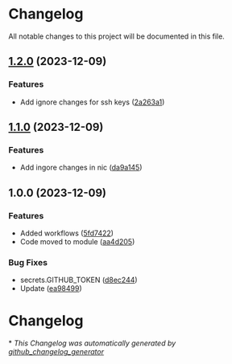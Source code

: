 # Changelog

All notable changes to this project will be documented in this file.

## [1.2.0](https://github.com/onixsib/terraform-serverspace-server/compare/v1.1.0...v1.2.0) (2023-12-09)


### Features

* Add ignore changes for ssh keys ([2a263a1](https://github.com/onixsib/terraform-serverspace-server/commit/2a263a1f9f78799e07497e670dd0fb08b54139c4))

## [1.1.0](https://github.com/onixsib/terraform-serverspace-server/compare/v1.0.0...v1.1.0) (2023-12-09)


### Features

* Add ingore changes in nic ([da9a145](https://github.com/onixsib/terraform-serverspace-server/commit/da9a145500b10e9f7a5ea857c21d85d3733a3386))

## 1.0.0 (2023-12-09)


### Features

* Added workflows ([5fd7422](https://github.com/onixsib/terraform-serverspace-server/commit/5fd7422f627d6d691a4e9d61fc6d322930e7f675))
* Code moved to module ([aa4d205](https://github.com/onixsib/terraform-serverspace-server/commit/aa4d2053bdf497c86892e86278dee164c3862e7d))


### Bug Fixes

* secrets.GITHUB_TOKEN ([d8ec244](https://github.com/onixsib/terraform-serverspace-server/commit/d8ec244aa7c12ca892c4098ab50155fecf003c3f))
* Update ([ea98499](https://github.com/onixsib/terraform-serverspace-server/commit/ea9849954983cd1e790b11dd1855d59dfbe3834b))

# Changelog



\* *This Changelog was automatically generated by [github_changelog_generator](https://github.com/github-changelog-generator/github-changelog-generator)*
